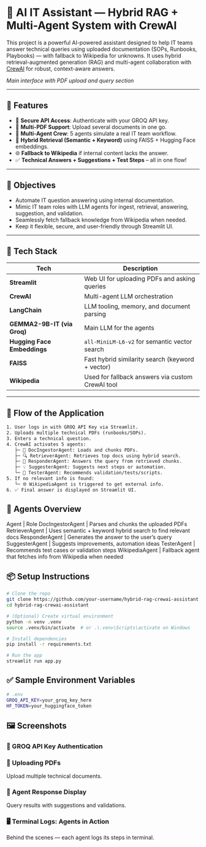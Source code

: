 # 🤖 AI IT Assistant — Hybrid RAG + Multi-Agent System with CrewAI

This project is a powerful AI-powered assistant designed to help IT teams answer technical queries using uploaded documentation (SOPs, Runbooks, Playbooks) — with fallback to Wikipedia for unknowns. It uses hybrid retrieval-augmented generation (RAG) and multi-agent collaboration with [CrewAI](https://github.com/joaomdmoura/crewai) for robust, context-aware answers.


*Main interface with PDF upload and query section*

---

## 🚀 Features

- 🔐 **Secure API Access**: Authenticate with your GROQ API key.
- 📁 **Multi-PDF Support**: Upload several documents in one go.
- 🧠 **Multi-Agent Crew**: 5 agents simulate a real IT team workflow.
- 🔎 **Hybrid Retrieval (Semantic + Keyword)** using FAISS + Hugging Face embeddings.
- 🌐 **Fallback to Wikipedia** if internal content lacks the answer.
- ✅ **Technical Answers + Suggestions + Test Steps** – all in one flow!

---

## 🎯 Objectives

- Automate IT question answering using internal documentation.
- Mimic IT team roles with LLM agents for ingest, retrieval, answering, suggestion, and validation.
- Seamlessly fetch fallback knowledge from Wikipedia when needed.
- Keep it flexible, secure, and user-friendly through Streamlit UI.

---

## 🧰 Tech Stack

| Tech                  | Description |
|-----------------------|-------------|
| **Streamlit**         | Web UI for uploading PDFs and asking queries |
| **CrewAI**            | Multi-agent LLM orchestration |
| **LangChain**         | LLM tooling, memory, and document parsing |
| **GEMMA2-9B-IT (via Groq)** | Main LLM for the agents |
| **Hugging Face Embeddings** | `all-MiniLM-L6-v2` for semantic vector search |
| **FAISS**             | Fast hybrid similarity search (keyword + vector) |
| **Wikipedia**         | Used for fallback answers via custom CrewAI tool |

---

## 🔄 Flow of the Application

```txt
1. User logs in with GROQ API Key via Streamlit.
2. Uploads multiple technical PDFs (runbooks/SOPs).
3. Enters a technical question.
4. CrewAI activates 5 agents:
   ├─ 📄 DocIngestorAgent: Loads and chunks PDFs.
   ├─ 🔍 RetrieverAgent: Retrieves top docs using hybrid search.
   ├─ 💬 ResponderAgent: Answers the query from retrieved chunks.
   ├─ 💡 SuggesterAgent: Suggests next steps or automation.
   └─ 🧪 TesterAgent: Recommends validation/tests/scripts.
5. If no relevant info is found:
   └─ 🌐 WikipediaAgent is triggered to get external info.
6. ✅ Final answer is displayed on Streamlit UI.
```

## 🧠 Agents Overview
Agent | Role
DocIngestorAgent | Parses and chunks the uploaded PDFs
RetrieverAgent | Uses semantic + keyword hybrid search to find relevant docs
ResponderAgent | Generates the answer to the user’s query
SuggesterAgent | Suggests improvements, automation ideas
TesterAgent | Recommends test cases or validation steps
WikipediaAgent | Fallback agent that fetches info from Wikipedia when needed

## 📦 Setup Instructions
```bash
# Clone the repo
git clone https://github.com/your-username/hybrid-rag-crewai-assistant.git
cd hybrid-rag-crewai-assistant

# (Optional) Create virtual environment
python -m venv .venv
source .venv/bin/activate  # or .\.venv\Scripts\activate on Windows

# Install dependencies
pip install -r requirements.txt

# Run the app
streamlit run app.py
```

## ✅ Sample Environment Variables
```bash
# .env
GROQ_API_KEY=your_groq_key_here
HF_TOKEN=your_huggingface_token
```

## 🖼️ Screenshots
### 🔐 GROQ API Key Authentication

### 📁 Uploading PDFs
Upload multiple technical documents.

### 🧠 Agent Response Display
Query results with suggestions and validations.

### 🖥️ Terminal Logs: Agents in Action
Behind the scenes — each agent logs its steps in terminal.

